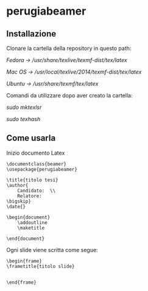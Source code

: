 perugiabeamer
=============

## Installazione
Clonare la cartella della repository in questo path:

*Fedora -> /usr/share/texlive/texmf-dist/tex/latex*

*Mac OS -> /usr/local/texlive/2014/texmf-dist/tex/latex*

*Ubuntu -> /usr/share/texmf/tex/latex*

Comandi da utilizzare dopo aver creato la cartella:

*sudo mktexlsr*

*sudo texhash*

## Come usarla

Inizio documento Latex

```
\documentclass{beamer}
\usepackage{perugiabeamer}

\title{titolo tesi}
\author{
	Candidato:  \\
	Relatore:  
\bigskip}
\date{}

\begin{document}
	\addoutline
	\maketitle

\end{document}

```

Ogni slide viene scritta come segue:
```
\begin{frame}
\frametitle{titolo slide}


\end{frame}
```
